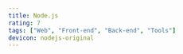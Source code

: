 ```yaml
---
title: Node.js
rating: 7
tags: ["Web", "Front-end", "Back-end", "Tools"]
devicon: nodejs-original
---
```

